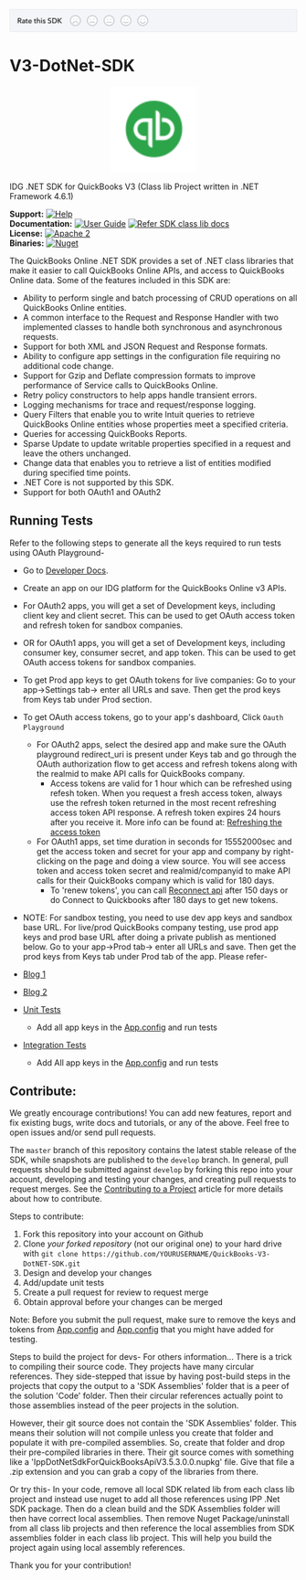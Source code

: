[![SDK Banner](views/SDK.png)][ss1]

V3-DotNet-SDK
=============
<p align="center">
    <img src="./os-project-logo.svg" width="150" alt="Logo"/>
</p>
IDG .NET SDK for QuickBooks V3
(Class lib Project written in .NET Framework 4.6.1)

**Support:** [![Help](https://img.shields.io/badge/Support-Intuit%20Developer-blue.svg)](https://help.developer.intuit.com/s/) <br/>
**Documentation:** [![User Guide](https://img.shields.io/badge/User%20Guide-SDK%20docs-blue.svg)](https://developer.intuit.com/docs/0100_quickbooks_online/0400_tools/0005_sdks/0010.net_tools) [![Refer SDK class lib docs](https://img.shields.io/badge/Class%20Lib%20Docs-.Net%20SDK-blue.svg)](https://developer-static.intuit.com/SDKDocs/QBV3Doc/IPPDotNetDevKitV3/html/5ca993d2-af77-d050-e246-681e5983b440.htm)<br/>
**License:** [![Apache 2](http://img.shields.io/badge/license-Apache%202-brightgreen.svg)](http://www.apache.org/licenses/LICENSE-2.0) <br/>
**Binaries:** [![Nuget](https://img.shields.io/badge/Nuget-7.2.2-blue.svg)](https://www.nuget.org/packages/IppDotNetSdkForQuickBooksApiV3)<br/>


The QuickBooks Online .NET SDK provides a set of .NET class libraries that make it easier to call QuickBooks Online APIs, and access to QuickBooks Online data. Some of the features included in this SDK are:

* Ability to perform single and batch processing of CRUD operations on all QuickBooks Online entities.
* A common interface to the Request and Response Handler with two implemented classes to handle both synchronous and asynchronous requests.
* Support for both XML and JSON Request and Response formats.
* Ability to configure app settings in the configuration file requiring no additional code change.
* Support for Gzip and Deflate compression formats to improve performance of Service calls to QuickBooks Online.
* Retry policy constructors to help apps handle transient errors.
* Logging mechanisms for trace and request/response logging.
* Query Filters that enable you to write Intuit queries to retrieve QuickBooks Online entities whose properties meet a specified criteria.
* Queries for accessing QuickBooks Reports.
* Sparse Update to update writable properties specified in a request and leave the others unchanged.
* Change data that enables you to retrieve a list of entities modified during specified time points.
* .NET Core is not supported by this SDK.
* Support for both OAuth1 and OAuth2

## Running Tests

Refer to the following steps to generate all the keys required to run tests using OAuth Playground-
  
* Go to [Developer Docs](https://developer.intuit.com/). 
* Create an app on our IDG platform for the QuickBooks Online v3 APIs. 
* For OAuth2 apps, you will get a set of Development keys, including client key and client secret. This can be used to get OAuth access token and refresh token for sandbox companies.  
* OR for OAuth1 apps, you will get a set of Development keys, including consumer key, consumer secret, and app token. This can be used to get OAuth access tokens for sandbox companies. 
* To get Prod app keys to get OAuth tokens for live companies: Go to your app->Settings tab-> enter all URLs and save. Then get the prod keys from Keys tab under Prod section. 
* To get OAuth access tokens, go to your app's dashboard, Click `Oauth Playground`
    * For OAuth2 apps, select the desired app and make sure the OAuth playground redirect_uri is present under Keys tab and go through the OAuth authorization flow to get access and refresh tokens along with the realmid to make API calls for QuickBooks company. 
      * Access tokens are valid for 1 hour which can be refreshed using refesh token. When you request a fresh access token, always use the refresh token returned in the most recent refreshing access token API response. A refresh token expires 24 hours after you receive it. More info can be found at: [Refreshing the access token](https://developer.intuit.com/docs/00_quickbooks_online/2_build/10_authentication_and_authorization/10_oauth_2.0#/Refreshing_the_access_token)
    * For OAuth1 apps, set time duration in seconds for 15552000sec and get the access token and secret for your app and company by right-clicking on the page and doing a view source. You will see access token and access token secret and realmid/companyid to make API calls for their QuickBooks company which is valid for 180 days. 
      * To 'renew tokens', you can call [Reconnect api](https://developer.intuit.com/docs/0100_quickbooks_online/0100_essentials/0085_develop_quickbooks_apps/0004_authentication_and_authorization/oauth_management_api) after 150 days or do Connect to Quickbooks after 180 days to get new tokens. 


 * NOTE: For sandbox testing, you need to use dev app keys and sandbox base URL. 
For live/prod QuickBooks company testing, use prod app keys and prod base URL after doing a private publish as mentioned below. 
Go to your app->Prod tab-> enter all URLs and save. Then get the prod keys from Keys tab under Prod tab of the app. 
Please refer- 
  * [Blog 1](https://developer.intuit.com/v2/blog/2014/10/20/changes-to-ipp-app-tokens) 
  * [Blog 2](https://developer.intuit.com/blog/2014/10/24/intuit-developer-now-offers-quickbooks-sandboxes) 


* [Unit Tests](https://github.com/IntuitDeveloper/V3-DotNet-SDK/tree/master/IPPDotNetDevKitCSV3/Code) 
  
  * Add all app keys in the [App.config](https://github.com/IntuitDeveloper/V3-DotNet-SDK/blob/master/IPPDotNetDevKitCSV3/Code/App.config) and run tests
    
* [Integration Tests](https://github.com/IntuitDeveloper/V3-DotNet-SDK/tree/master/IPPDotNetDevKitCSV3/Test/Intuit.Ipp.Test)
 
  
  * Add All app keys in the [App.config](https://github.com/IntuitDeveloper/V3-DotNet-SDK/blob/master/IPPDotNetDevKitCSV3/Test/Intuit.Ipp.Test/SDKV3Test/App.config) and run tests


## Contribute:
We greatly encourage contributions! You can add new features, report and fix existing bugs, write docs and
tutorials, or any of the above. Feel free to open issues and/or send pull requests.

The `master` branch of this repository contains the latest stable release of the SDK, while snapshots are published to the `develop` branch. In general, pull requests should be submitted against `develop` by forking this repo into your account, developing and testing your changes, and creating pull requests to request merges. See the [Contributing to a Project](https://guides.github.com/activities/contributing-to-open-source/)
article for more details about how to contribute.

Steps to contribute:

1. Fork this repository into your account on Github
2. Clone *your forked repository* (not our original one) to your hard drive with `git clone https://github.com/YOURUSERNAME/QuickBooks-V3-DotNET-SDK.git`
3. Design and develop your changes
4. Add/update unit tests
5. Create a pull request for review to request merge
6. Obtain approval before your changes can be merged

Note: Before you submit the pull request, make sure to remove the keys and tokens from [App.config](https://github.com/IntuitDeveloper/V3-DotNet-SDK/blob/master/IPPDotNetDevKitCSV3/Code/App.config) and [App.config](https://github.com/IntuitDeveloper/V3-DotNet-SDK/blob/master/IPPDotNetDevKitCSV3/Test/Intuit.Ipp.Test/SDKV3Test/App.config)  that you might have added for testing.

Steps to build the project for devs-
For others information...
There is a trick to compiling their source code.
They projects have many circular references.
They side-stepped that issue by having post-build steps in the projects that copy the output to a 'SDK Assemblies' folder that is a peer of the solution 'Code' folder.
Then their circular references actually point to those assemblies instead of the peer projects in the solution.

However, their git source does not contain the 'SDK Assemblies' folder.
This means their solution will not compile unless you create that folder and populate it with pre-compiled assemblies.
So, create that folder and drop their pre-compiled libraries in there.
Their git source comes with something like a 'IppDotNetSdkForQuickBooksApiV3.5.3.0.0.nupkg' file.
Give that file a .zip extension and you can grab a copy of the libraries from there.

Or try this-
In your code, remove all local SDK related lib from each class lib project and instead use nuget to add all those references using IPP .Net SDK package. Then do a clean build and the SDK Assemblies folder will then have correct local assemblies. 
Then remove Nuget Package/uninstall from all class lib projects and then reference the local assemblies from SDK assemblies folder in each class lib project. This will help you build the project again using local assembly references.

Thank you for your contribution!

[ss1]: https://help.developer.intuit.com/s/SDKFeedback?cid=1155




